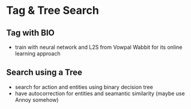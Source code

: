 # Tag & Tree Search
## Tag with BIO 
* train with neural network and L2S from Vowpal Wabbit for its online learning approach

## Search using a Tree 
* search for action and entities using binary decision tree
* have autocorrection for entities and seamantic similarity (maybe use Annoy somehow)
